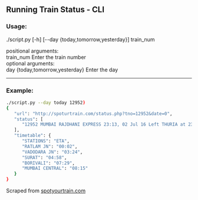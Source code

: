 ## Running Train Status - CLI ##

### Usage: ###
./script.py [-h] [--day {today,tomorrow,yesterday}] train_num

positional arguments:<br />
  train_num             Enter the train number<br />
optional arguments:<br />
  day {today,tomorrow,yesterday} Enter the day<br />

----
### Example: ###

```sh
./script.py --day today 12952)
{
   "url": "http://spoturtrain.com/status.php?tno=12952&date=0",
   "status": [
      "12952 MUMBAI RAJDHANI EXPRESS 23:13, 02 Jul 16 Left THURIA at 23:03 Train Running on Time Last Updated at 23:04 02 Jul 94 KM to reach RATLAM JN"
   ],
   "timetable": {
      "STATIONS": "ETA",
      "RATLAM JN": "00:02",
      "VADODARA JN": "03:24",
      "SURAT": "04:58",
      "BORIVALI": "07:29",
      "MUMBAI CENTRAL": "08:15"
   }
}
```
Scraped from [spotyourtrain.com](http://spoturtrain.com/)
